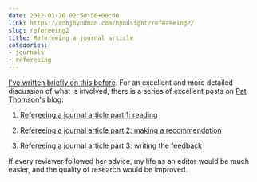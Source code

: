 ```yaml
---
date: 2012-01-20 02:50:56+00:00
link: https://robjhyndman.com/hyndsight/refereeing2/
slug: refereeing2
title: Refereeing a journal article
categories:
- journals
- refereeing
---
```


[I've written briefly on this before](https://robjhyndman.com/hyndsight/referee-reports/). For an excellent and more detailed discussion of what is involved, there is a series of excellent posts on [Pat Thomson's blog](http://patthomson.wordpress.com/):


  1. [Refereeing a journal article part 1: reading](http://patthomson.wordpress.com/2012/01/07/refereeing-a-journal-article-part-1-reading/)

  2. [Refereeing a journal article part 2: making a recommendation](http://patthomson.wordpress.com/2012/01/13/refereeing-a-journal-article-part-2-making-a-recommendation/)

  3. [Refereeing a journal article part 3: writing the feedback](http://patthomson.wordpress.com/2012/01/19/refereeing-a-journal-article-part-3-writing-the-feedback/)

If every reviewer followed her advice, my life as an editor would be much easier, and the quality of research would be improved.
